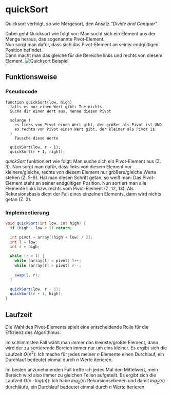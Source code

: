 # quickSort

Quicksort verfolgt, so wie Mergesort, den Ansatz *"Divide and Conquer"*.

Dabei geht Quicksort wie folgt vor:
Man sucht sich ein Element aus der Menge heraus, das sogenannte Pivot-Element.  
Nun sorgt man dafür, dass sich das Pivot-Element an seiner endgültigen Position befindet.  
Dann macht man das gleiche für die Bereiche links und rechts von diesem Element.
![Quicksort Beispiel](https://upload.wikimedia.org/wikipedia/commons/f/fe/Quicksort.gif)
<!--more-->

## Funktionsweise
### Pseudocode
```pseudo
function quickSort(low, high)
  falls es nur einen Wert gibt: Tue nichts.
  Suche dir einen Wert aus, nenne diesen Pivot

  solange (
    es links von Pivot einen Wert gibt, der größer als Pivot ist UND
    es rechts von Pivot einen Wert gibt, der kleiner als Pivot is
  )
    Tausche diese Werte

  quickSort(low, r - 1);
  quickSort(r + 1, right);
```

*quickSort* funktioniert wie folgt:
Man suche sich ein Pivot-Element aus (Z. 3).
Nun sorgt man dafür, dass links von diesem Element nur kleinere/gleiche, rechts von diesem Element nur größere/gleiche Werte stehen (Z. 5-9).
Hat man diesen Schritt getan, so weiß man: Das Pivot-Element steht an seiner endgültigen Position.
Nun sortiert man alle Elemente links bzw. rechts vom Pivot-Element (Z. 12, 13).
Als Rekursionsbasis dient der Fall eines einzelnen Elements, dann wird nichts getan (Z. 2).

### Implementierung
```java
void quickSort(int low, int high) {
  if (high - low < 1) return;

  int pivot = array[(high + low) / 2];
  int l = low;
  int r = high;

  while (r > l) {
    while (array[l] < pivot) l++;
    while (array[r] > pivot) r--;
    
    swap(l, r);
  }

  quickSort(low, r - 1);
  quickSort(r + 1, high);
}
```

## Laufzeit
Die Wahl des Pivot-Elements spielt eine entscheidende Rolle für die Effizienz des Algorithmus.

Im schlimmsten Fall wählt man immer das kleinste/größte Element, dann wird der zu sortierende Bereich immer nur um eins kleiner.
Es ergibt sich die Laufzeit $O(n^2)$: Ich mache für jedes meiner $n$ Elemente einen Durchlauf, ein Durchlauf bedeutet einmal durch $n$ Werte iterieren.

Im besten anzunehmenden Fall treffe ich jedes Mal den Mittelwert, mein Bereich wird also immer zu gleichen Teilen aufgeteilt.
Es ergibt sich die Laufzeit $O(n \cdot log(n))$: Ich habe $log_2(n)$ Rekursionsebenen und damit $log_2(n)$ durchläufe, ein Durchlauf bedeutet einmal durch $n$ Werte iterieren.
